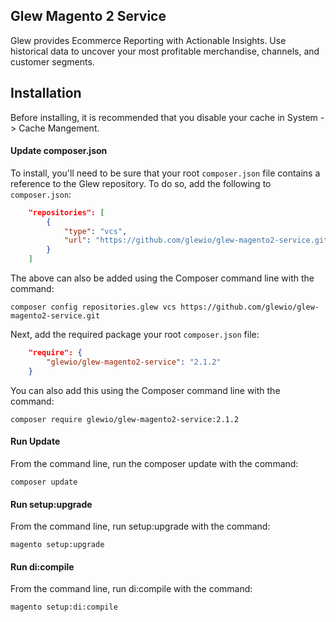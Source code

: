 ## Glew Magento 2 Service

Glew provides Ecommerce Reporting with Actionable Insights.  Use historical data to uncover your most profitable merchandise, channels, and customer segments.

## Installation

Before installing, it is recommended that you disable your cache in System -> Cache Mangement.

#### Update composer.json
To install, you'll need to be sure that your root `composer.json` file contains a reference to the Glew repository.  To do so, add the following to `composer.json`:

```json
    "repositories": [
        {
            "type": "vcs",                                                                                                              
            "url": "https://github.com/glewio/glew-magento2-service.git"
        }
    ]
```

The above can also be added using the Composer command line with the command:

    composer config repositories.glew vcs https://github.com/glewio/glew-magento2-service.git

Next, add the required package your root `composer.json` file:

```json
    "require": {
        "glewio/glew-magento2-service": "2.1.2"
    }
```

You can also add this using the Composer command line with the command:

    composer require glewio/glew-magento2-service:2.1.2

#### Run Update
From the command line, run the composer update with the command:

    composer update

#### Run setup:upgrade
From the command line, run setup:upgrade with the command:

    magento setup:upgrade

#### Run di:compile
From the command line, run di:compile with the command:

    magento setup:di:compile
